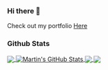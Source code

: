 ### Hi there 👋
Check out my portfolio [Here](https://cruizk.com)

### Github Stats

<a href="https://github.com/CruizK/CruizK">
  <img align="center" src="https://github-readme-stats.vercel.app/api/top-langs/?username=CruizK&hide=java,html&title_color=ffffff&text_color=c9cacc&icon_color=2bbc8a&bg_color=1d1f21" />
</a>
<a href="https://github.com/CruizK/Cruiz">
  <img align="center" src="https://github-readme-stats.vercel.app/api?username=CruizK&show_icons=true&line_height=27&count_private=true&title_color=ffffff&text_color=c9cacc&icon_color=2bbc8a&bg_color=1d1f21" alt="Martin's GitHub Stats" />
</a>

<a href="https://github.com/CruizK/portfolio">
  <img align="center" src="https://github-readme-stats.vercel.app/api/pin/?username=CruizK&repo=portfolio&title_color=ffffff&text_color=c9cacc&icon_color=2bbc8a&bg_color=1d1f21" />
</a>
<a href="https://github.com/CruizK/ShEngine">
  <img align="center" src="https://github-readme-stats.vercel.app/api/pin/?username=CruizK&repo=ShEngine&title_color=ffffff&text_color=c9cacc&icon_color=2bbc8a&bg_color=1d1f21" />
</a>    
<!--
**CruizK/CruizK** is a ✨ _special_ ✨ repository because its `README.md` (this file) appears on your GitHub profile.

Here are some ideas to get you started:

- 🔭 I’m currently working on ...
- 🌱 I’m currently learning ...
- 👯 I’m looking to collaborate on ...
- 🤔 I’m looking for help with ...
- 💬 Ask me about ...
- 📫 How to reach me: ...
- 😄 Pronouns: ...
- ⚡ Fun fact: ...
-->
